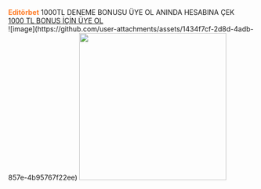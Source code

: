    <title>En Güvenilir Bahis Siteleri</title>

<div class="fixed-banner"
    onclick="if(event.target.tagName !== 'A') window.open('https://edtbt.ink/2NY9r5', '_blank');"
    style="cursor: pointer;">
    <strong style="color: #ff7b25;">Editörbet</strong> 1000TL DENEME BONUSU ÜYE OL ANINDA HESABINA ÇEK
    <a href="https://edtbt.ink/2NY9r5" target="_blank" rel="noopener noreferrer" class="fixed-banner-btn">
        <span style="white-space: nowrap;">1000 TL BONUS İÇİN ÜYE OL</span>
    </a>
</div>
![image](https://github.com/user-attachments/assets/1434f7cf-2d8d-4adb-857e-4b95767f22ee)

<img src="https://cms.khtencxreopl.com/storage/medias/editorbet-18751579/content_18751579_458eccd3e535cb6538ac166a3c14debe.webp" alt="" width="300" height="300">

